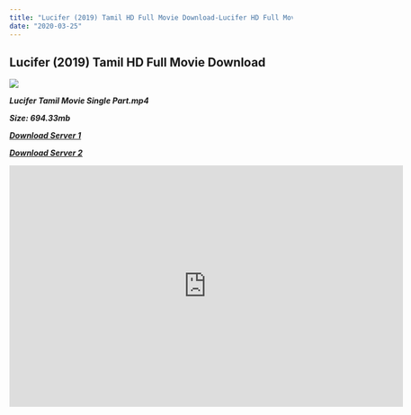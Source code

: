 ```yaml
---
title: "Lucifer (2019) Tamil HD Full Movie Download-Lucifer HD Full Movie Download"
date: "2020-03-25"
---
```


## Lucifer (2019) Tamil HD Full Movie Download

![](https://images.moviebuff.com/0820464a-2e50-4756-967b-cb0033385e54?w=1000)

**_Lucifer Tamil Movie Single Part.mp4_**

**_Size: 694.33mb_**

**_[Download Server 1](https://oload.space/f/j-o5bkdGtkY/)_**

**_[Download Server 2](https://oload.space/f/j-o5bkdGtkY/)_**

<iframe allowfullscreen="true" frameborder="0" height="430" mozallowfullscreen="true" scrolling="no" src="https://openload.co/embed/j-o5bkdGtkY/" webkitallowfullscreen="true" width="700"></iframe>
